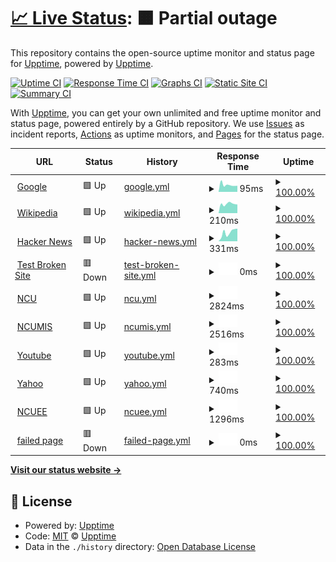 # [📈 Live Status](https://demo.upptime.js.org): <!--live status--> **🟧 Partial outage**

This repository contains the open-source uptime monitor and status page for [Upptime](https://upptime.js.org), powered by [Upptime](https://github.com/upptime/upptime).

[![Uptime CI](https://github.com/upptime/upptime/workflows/Uptime%20CI/badge.svg)](https://github.com/upptime/upptime/actions?query=workflow%3A%22Uptime+CI%22)
[![Response Time CI](https://github.com/upptime/upptime/workflows/Response%20Time%20CI/badge.svg)](https://github.com/upptime/upptime/actions?query=workflow%3A%22Response+Time+CI%22)
[![Graphs CI](https://github.com/upptime/upptime/workflows/Graphs%20CI/badge.svg)](https://github.com/upptime/upptime/actions?query=workflow%3A%22Graphs+CI%22)
[![Static Site CI](https://github.com/upptime/upptime/workflows/Static%20Site%20CI/badge.svg)](https://github.com/upptime/upptime/actions?query=workflow%3A%22Static+Site+CI%22)
[![Summary CI](https://github.com/upptime/upptime/workflows/Summary%20CI/badge.svg)](https://github.com/upptime/upptime/actions?query=workflow%3A%22Summary+CI%22)

With [Upptime](https://upptime.js.org), you can get your own unlimited and free uptime monitor and status page, powered entirely by a GitHub repository. We use [Issues](https://github.com/upptime/upptime/issues) as incident reports, [Actions](https://github.com/upptime/upptime/actions) as uptime monitors, and [Pages](https://demo.upptime.js.org) for the status page.

<!--start: status pages-->
<!-- This summary is generated by Upptime (https://github.com/upptime/upptime) -->
<!-- Do not edit this manually, your changes will be overwritten -->
<!-- prettier-ignore -->
| URL | Status | History | Response Time | Uptime |
| --- | ------ | ------- | ------------- | ------ |
| <img alt="" src="https://favicons.githubusercontent.com/www.google.com" height="13"> [Google](https://www.google.com) | 🟩 Up | [google.yml](https://github.com/0000jill/final/commits/HEAD/history/google.yml) | <details><summary><img alt="Response time graph" src="./graphs/google/response-time-week.png" height="20"> 95ms</summary><br><a href="https://demo.upptime.js.org/history/google"><img alt="Response time 88" src="https://img.shields.io/endpoint?url=https%3A%2F%2Fraw.githubusercontent.com%2F0000jill%2Ffinal%2FHEAD%2Fapi%2Fgoogle%2Fresponse-time.json"></a><br><a href="https://demo.upptime.js.org/history/google"><img alt="24-hour response time 65" src="https://img.shields.io/endpoint?url=https%3A%2F%2Fraw.githubusercontent.com%2F0000jill%2Ffinal%2FHEAD%2Fapi%2Fgoogle%2Fresponse-time-day.json"></a><br><a href="https://demo.upptime.js.org/history/google"><img alt="7-day response time 95" src="https://img.shields.io/endpoint?url=https%3A%2F%2Fraw.githubusercontent.com%2F0000jill%2Ffinal%2FHEAD%2Fapi%2Fgoogle%2Fresponse-time-week.json"></a><br><a href="https://demo.upptime.js.org/history/google"><img alt="30-day response time 88" src="https://img.shields.io/endpoint?url=https%3A%2F%2Fraw.githubusercontent.com%2F0000jill%2Ffinal%2FHEAD%2Fapi%2Fgoogle%2Fresponse-time-month.json"></a><br><a href="https://demo.upptime.js.org/history/google"><img alt="1-year response time 88" src="https://img.shields.io/endpoint?url=https%3A%2F%2Fraw.githubusercontent.com%2F0000jill%2Ffinal%2FHEAD%2Fapi%2Fgoogle%2Fresponse-time-year.json"></a></details> | <details><summary><a href="https://demo.upptime.js.org/history/google">100.00%</a></summary><a href="https://demo.upptime.js.org/history/google"><img alt="All-time uptime 100.00%" src="https://img.shields.io/endpoint?url=https%3A%2F%2Fraw.githubusercontent.com%2F0000jill%2Ffinal%2FHEAD%2Fapi%2Fgoogle%2Fuptime.json"></a><br><a href="https://demo.upptime.js.org/history/google"><img alt="24-hour uptime 100.00%" src="https://img.shields.io/endpoint?url=https%3A%2F%2Fraw.githubusercontent.com%2F0000jill%2Ffinal%2FHEAD%2Fapi%2Fgoogle%2Fuptime-day.json"></a><br><a href="https://demo.upptime.js.org/history/google"><img alt="7-day uptime 100.00%" src="https://img.shields.io/endpoint?url=https%3A%2F%2Fraw.githubusercontent.com%2F0000jill%2Ffinal%2FHEAD%2Fapi%2Fgoogle%2Fuptime-week.json"></a><br><a href="https://demo.upptime.js.org/history/google"><img alt="30-day uptime 100.00%" src="https://img.shields.io/endpoint?url=https%3A%2F%2Fraw.githubusercontent.com%2F0000jill%2Ffinal%2FHEAD%2Fapi%2Fgoogle%2Fuptime-month.json"></a><br><a href="https://demo.upptime.js.org/history/google"><img alt="1-year uptime 100.00%" src="https://img.shields.io/endpoint?url=https%3A%2F%2Fraw.githubusercontent.com%2F0000jill%2Ffinal%2FHEAD%2Fapi%2Fgoogle%2Fuptime-year.json"></a></details>
| <img alt="" src="https://favicons.githubusercontent.com/en.wikipedia.org" height="13"> [Wikipedia](https://en.wikipedia.org) | 🟩 Up | [wikipedia.yml](https://github.com/0000jill/final/commits/HEAD/history/wikipedia.yml) | <details><summary><img alt="Response time graph" src="./graphs/wikipedia/response-time-week.png" height="20"> 210ms</summary><br><a href="https://demo.upptime.js.org/history/wikipedia"><img alt="Response time 191" src="https://img.shields.io/endpoint?url=https%3A%2F%2Fraw.githubusercontent.com%2F0000jill%2Ffinal%2FHEAD%2Fapi%2Fwikipedia%2Fresponse-time.json"></a><br><a href="https://demo.upptime.js.org/history/wikipedia"><img alt="24-hour response time 387" src="https://img.shields.io/endpoint?url=https%3A%2F%2Fraw.githubusercontent.com%2F0000jill%2Ffinal%2FHEAD%2Fapi%2Fwikipedia%2Fresponse-time-day.json"></a><br><a href="https://demo.upptime.js.org/history/wikipedia"><img alt="7-day response time 210" src="https://img.shields.io/endpoint?url=https%3A%2F%2Fraw.githubusercontent.com%2F0000jill%2Ffinal%2FHEAD%2Fapi%2Fwikipedia%2Fresponse-time-week.json"></a><br><a href="https://demo.upptime.js.org/history/wikipedia"><img alt="30-day response time 191" src="https://img.shields.io/endpoint?url=https%3A%2F%2Fraw.githubusercontent.com%2F0000jill%2Ffinal%2FHEAD%2Fapi%2Fwikipedia%2Fresponse-time-month.json"></a><br><a href="https://demo.upptime.js.org/history/wikipedia"><img alt="1-year response time 191" src="https://img.shields.io/endpoint?url=https%3A%2F%2Fraw.githubusercontent.com%2F0000jill%2Ffinal%2FHEAD%2Fapi%2Fwikipedia%2Fresponse-time-year.json"></a></details> | <details><summary><a href="https://demo.upptime.js.org/history/wikipedia">100.00%</a></summary><a href="https://demo.upptime.js.org/history/wikipedia"><img alt="All-time uptime 100.00%" src="https://img.shields.io/endpoint?url=https%3A%2F%2Fraw.githubusercontent.com%2F0000jill%2Ffinal%2FHEAD%2Fapi%2Fwikipedia%2Fuptime.json"></a><br><a href="https://demo.upptime.js.org/history/wikipedia"><img alt="24-hour uptime 100.00%" src="https://img.shields.io/endpoint?url=https%3A%2F%2Fraw.githubusercontent.com%2F0000jill%2Ffinal%2FHEAD%2Fapi%2Fwikipedia%2Fuptime-day.json"></a><br><a href="https://demo.upptime.js.org/history/wikipedia"><img alt="7-day uptime 100.00%" src="https://img.shields.io/endpoint?url=https%3A%2F%2Fraw.githubusercontent.com%2F0000jill%2Ffinal%2FHEAD%2Fapi%2Fwikipedia%2Fuptime-week.json"></a><br><a href="https://demo.upptime.js.org/history/wikipedia"><img alt="30-day uptime 100.00%" src="https://img.shields.io/endpoint?url=https%3A%2F%2Fraw.githubusercontent.com%2F0000jill%2Ffinal%2FHEAD%2Fapi%2Fwikipedia%2Fuptime-month.json"></a><br><a href="https://demo.upptime.js.org/history/wikipedia"><img alt="1-year uptime 100.00%" src="https://img.shields.io/endpoint?url=https%3A%2F%2Fraw.githubusercontent.com%2F0000jill%2Ffinal%2FHEAD%2Fapi%2Fwikipedia%2Fuptime-year.json"></a></details>
| <img alt="" src="https://favicons.githubusercontent.com/news.ycombinator.com" height="13"> [Hacker News](https://news.ycombinator.com) | 🟩 Up | [hacker-news.yml](https://github.com/0000jill/final/commits/HEAD/history/hacker-news.yml) | <details><summary><img alt="Response time graph" src="./graphs/hacker-news/response-time-week.png" height="20"> 331ms</summary><br><a href="https://demo.upptime.js.org/history/hacker-news"><img alt="Response time 331" src="https://img.shields.io/endpoint?url=https%3A%2F%2Fraw.githubusercontent.com%2F0000jill%2Ffinal%2FHEAD%2Fapi%2Fhacker-news%2Fresponse-time.json"></a><br><a href="https://demo.upptime.js.org/history/hacker-news"><img alt="24-hour response time 428" src="https://img.shields.io/endpoint?url=https%3A%2F%2Fraw.githubusercontent.com%2F0000jill%2Ffinal%2FHEAD%2Fapi%2Fhacker-news%2Fresponse-time-day.json"></a><br><a href="https://demo.upptime.js.org/history/hacker-news"><img alt="7-day response time 331" src="https://img.shields.io/endpoint?url=https%3A%2F%2Fraw.githubusercontent.com%2F0000jill%2Ffinal%2FHEAD%2Fapi%2Fhacker-news%2Fresponse-time-week.json"></a><br><a href="https://demo.upptime.js.org/history/hacker-news"><img alt="30-day response time 331" src="https://img.shields.io/endpoint?url=https%3A%2F%2Fraw.githubusercontent.com%2F0000jill%2Ffinal%2FHEAD%2Fapi%2Fhacker-news%2Fresponse-time-month.json"></a><br><a href="https://demo.upptime.js.org/history/hacker-news"><img alt="1-year response time 331" src="https://img.shields.io/endpoint?url=https%3A%2F%2Fraw.githubusercontent.com%2F0000jill%2Ffinal%2FHEAD%2Fapi%2Fhacker-news%2Fresponse-time-year.json"></a></details> | <details><summary><a href="https://demo.upptime.js.org/history/hacker-news">100.00%</a></summary><a href="https://demo.upptime.js.org/history/hacker-news"><img alt="All-time uptime 100.00%" src="https://img.shields.io/endpoint?url=https%3A%2F%2Fraw.githubusercontent.com%2F0000jill%2Ffinal%2FHEAD%2Fapi%2Fhacker-news%2Fuptime.json"></a><br><a href="https://demo.upptime.js.org/history/hacker-news"><img alt="24-hour uptime 100.00%" src="https://img.shields.io/endpoint?url=https%3A%2F%2Fraw.githubusercontent.com%2F0000jill%2Ffinal%2FHEAD%2Fapi%2Fhacker-news%2Fuptime-day.json"></a><br><a href="https://demo.upptime.js.org/history/hacker-news"><img alt="7-day uptime 100.00%" src="https://img.shields.io/endpoint?url=https%3A%2F%2Fraw.githubusercontent.com%2F0000jill%2Ffinal%2FHEAD%2Fapi%2Fhacker-news%2Fuptime-week.json"></a><br><a href="https://demo.upptime.js.org/history/hacker-news"><img alt="30-day uptime 100.00%" src="https://img.shields.io/endpoint?url=https%3A%2F%2Fraw.githubusercontent.com%2F0000jill%2Ffinal%2FHEAD%2Fapi%2Fhacker-news%2Fuptime-month.json"></a><br><a href="https://demo.upptime.js.org/history/hacker-news"><img alt="1-year uptime 100.00%" src="https://img.shields.io/endpoint?url=https%3A%2F%2Fraw.githubusercontent.com%2F0000jill%2Ffinal%2FHEAD%2Fapi%2Fhacker-news%2Fuptime-year.json"></a></details>
| <img alt="" src="https://favicons.githubusercontent.com/thissitedoesnotexist.koj.co" height="13"> [Test Broken Site](https://thissitedoesnotexist.koj.co) | 🟥 Down | [test-broken-site.yml](https://github.com/0000jill/final/commits/HEAD/history/test-broken-site.yml) | <details><summary><img alt="Response time graph" src="./graphs/test-broken-site/response-time-week.png" height="20"> 0ms</summary><br><a href="https://demo.upptime.js.org/history/test-broken-site"><img alt="Response time 0" src="https://img.shields.io/endpoint?url=https%3A%2F%2Fraw.githubusercontent.com%2F0000jill%2Ffinal%2FHEAD%2Fapi%2Ftest-broken-site%2Fresponse-time.json"></a><br><a href="https://demo.upptime.js.org/history/test-broken-site"><img alt="24-hour response time 0" src="https://img.shields.io/endpoint?url=https%3A%2F%2Fraw.githubusercontent.com%2F0000jill%2Ffinal%2FHEAD%2Fapi%2Ftest-broken-site%2Fresponse-time-day.json"></a><br><a href="https://demo.upptime.js.org/history/test-broken-site"><img alt="7-day response time 0" src="https://img.shields.io/endpoint?url=https%3A%2F%2Fraw.githubusercontent.com%2F0000jill%2Ffinal%2FHEAD%2Fapi%2Ftest-broken-site%2Fresponse-time-week.json"></a><br><a href="https://demo.upptime.js.org/history/test-broken-site"><img alt="30-day response time 0" src="https://img.shields.io/endpoint?url=https%3A%2F%2Fraw.githubusercontent.com%2F0000jill%2Ffinal%2FHEAD%2Fapi%2Ftest-broken-site%2Fresponse-time-month.json"></a><br><a href="https://demo.upptime.js.org/history/test-broken-site"><img alt="1-year response time 0" src="https://img.shields.io/endpoint?url=https%3A%2F%2Fraw.githubusercontent.com%2F0000jill%2Ffinal%2FHEAD%2Fapi%2Ftest-broken-site%2Fresponse-time-year.json"></a></details> | <details><summary><a href="https://demo.upptime.js.org/history/test-broken-site">100.00%</a></summary><a href="https://demo.upptime.js.org/history/test-broken-site"><img alt="All-time uptime 100.00%" src="https://img.shields.io/endpoint?url=https%3A%2F%2Fraw.githubusercontent.com%2F0000jill%2Ffinal%2FHEAD%2Fapi%2Ftest-broken-site%2Fuptime.json"></a><br><a href="https://demo.upptime.js.org/history/test-broken-site"><img alt="24-hour uptime 100.00%" src="https://img.shields.io/endpoint?url=https%3A%2F%2Fraw.githubusercontent.com%2F0000jill%2Ffinal%2FHEAD%2Fapi%2Ftest-broken-site%2Fuptime-day.json"></a><br><a href="https://demo.upptime.js.org/history/test-broken-site"><img alt="7-day uptime 100.00%" src="https://img.shields.io/endpoint?url=https%3A%2F%2Fraw.githubusercontent.com%2F0000jill%2Ffinal%2FHEAD%2Fapi%2Ftest-broken-site%2Fuptime-week.json"></a><br><a href="https://demo.upptime.js.org/history/test-broken-site"><img alt="30-day uptime 100.00%" src="https://img.shields.io/endpoint?url=https%3A%2F%2Fraw.githubusercontent.com%2F0000jill%2Ffinal%2FHEAD%2Fapi%2Ftest-broken-site%2Fuptime-month.json"></a><br><a href="https://demo.upptime.js.org/history/test-broken-site"><img alt="1-year uptime 100.00%" src="https://img.shields.io/endpoint?url=https%3A%2F%2Fraw.githubusercontent.com%2F0000jill%2Ffinal%2FHEAD%2Fapi%2Ftest-broken-site%2Fuptime-year.json"></a></details>
| <img alt="" src="https://favicons.githubusercontent.com/www.ncu.edu.tw" height="13"> [NCU](https://www.ncu.edu.tw/en/index.php) | 🟩 Up | [ncu.yml](https://github.com/0000jill/final/commits/HEAD/history/ncu.yml) | <details><summary><img alt="Response time graph" src="./graphs/ncu/response-time-week.png" height="20"> 2824ms</summary><br><a href="https://demo.upptime.js.org/history/ncu"><img alt="Response time 2965" src="https://img.shields.io/endpoint?url=https%3A%2F%2Fraw.githubusercontent.com%2F0000jill%2Ffinal%2FHEAD%2Fapi%2Fncu%2Fresponse-time.json"></a><br><a href="https://demo.upptime.js.org/history/ncu"><img alt="24-hour response time 2846" src="https://img.shields.io/endpoint?url=https%3A%2F%2Fraw.githubusercontent.com%2F0000jill%2Ffinal%2FHEAD%2Fapi%2Fncu%2Fresponse-time-day.json"></a><br><a href="https://demo.upptime.js.org/history/ncu"><img alt="7-day response time 2824" src="https://img.shields.io/endpoint?url=https%3A%2F%2Fraw.githubusercontent.com%2F0000jill%2Ffinal%2FHEAD%2Fapi%2Fncu%2Fresponse-time-week.json"></a><br><a href="https://demo.upptime.js.org/history/ncu"><img alt="30-day response time 2965" src="https://img.shields.io/endpoint?url=https%3A%2F%2Fraw.githubusercontent.com%2F0000jill%2Ffinal%2FHEAD%2Fapi%2Fncu%2Fresponse-time-month.json"></a><br><a href="https://demo.upptime.js.org/history/ncu"><img alt="1-year response time 2965" src="https://img.shields.io/endpoint?url=https%3A%2F%2Fraw.githubusercontent.com%2F0000jill%2Ffinal%2FHEAD%2Fapi%2Fncu%2Fresponse-time-year.json"></a></details> | <details><summary><a href="https://demo.upptime.js.org/history/ncu">100.00%</a></summary><a href="https://demo.upptime.js.org/history/ncu"><img alt="All-time uptime 100.00%" src="https://img.shields.io/endpoint?url=https%3A%2F%2Fraw.githubusercontent.com%2F0000jill%2Ffinal%2FHEAD%2Fapi%2Fncu%2Fuptime.json"></a><br><a href="https://demo.upptime.js.org/history/ncu"><img alt="24-hour uptime 100.00%" src="https://img.shields.io/endpoint?url=https%3A%2F%2Fraw.githubusercontent.com%2F0000jill%2Ffinal%2FHEAD%2Fapi%2Fncu%2Fuptime-day.json"></a><br><a href="https://demo.upptime.js.org/history/ncu"><img alt="7-day uptime 100.00%" src="https://img.shields.io/endpoint?url=https%3A%2F%2Fraw.githubusercontent.com%2F0000jill%2Ffinal%2FHEAD%2Fapi%2Fncu%2Fuptime-week.json"></a><br><a href="https://demo.upptime.js.org/history/ncu"><img alt="30-day uptime 100.00%" src="https://img.shields.io/endpoint?url=https%3A%2F%2Fraw.githubusercontent.com%2F0000jill%2Ffinal%2FHEAD%2Fapi%2Fncu%2Fuptime-month.json"></a><br><a href="https://demo.upptime.js.org/history/ncu"><img alt="1-year uptime 100.00%" src="https://img.shields.io/endpoint?url=https%3A%2F%2Fraw.githubusercontent.com%2F0000jill%2Ffinal%2FHEAD%2Fapi%2Fncu%2Fuptime-year.json"></a></details>
| <img alt="" src="https://favicons.githubusercontent.com/im.mgt.ncu.edu.tw" height="13"> [NCUMIS](https://im.mgt.ncu.edu.tw/) | 🟩 Up | [ncumis.yml](https://github.com/0000jill/final/commits/HEAD/history/ncumis.yml) | <details><summary><img alt="Response time graph" src="./graphs/ncumis/response-time-week.png" height="20"> 2516ms</summary><br><a href="https://demo.upptime.js.org/history/ncumis"><img alt="Response time 2549" src="https://img.shields.io/endpoint?url=https%3A%2F%2Fraw.githubusercontent.com%2F0000jill%2Ffinal%2FHEAD%2Fapi%2Fncumis%2Fresponse-time.json"></a><br><a href="https://demo.upptime.js.org/history/ncumis"><img alt="24-hour response time 3066" src="https://img.shields.io/endpoint?url=https%3A%2F%2Fraw.githubusercontent.com%2F0000jill%2Ffinal%2FHEAD%2Fapi%2Fncumis%2Fresponse-time-day.json"></a><br><a href="https://demo.upptime.js.org/history/ncumis"><img alt="7-day response time 2516" src="https://img.shields.io/endpoint?url=https%3A%2F%2Fraw.githubusercontent.com%2F0000jill%2Ffinal%2FHEAD%2Fapi%2Fncumis%2Fresponse-time-week.json"></a><br><a href="https://demo.upptime.js.org/history/ncumis"><img alt="30-day response time 2549" src="https://img.shields.io/endpoint?url=https%3A%2F%2Fraw.githubusercontent.com%2F0000jill%2Ffinal%2FHEAD%2Fapi%2Fncumis%2Fresponse-time-month.json"></a><br><a href="https://demo.upptime.js.org/history/ncumis"><img alt="1-year response time 2549" src="https://img.shields.io/endpoint?url=https%3A%2F%2Fraw.githubusercontent.com%2F0000jill%2Ffinal%2FHEAD%2Fapi%2Fncumis%2Fresponse-time-year.json"></a></details> | <details><summary><a href="https://demo.upptime.js.org/history/ncumis">100.00%</a></summary><a href="https://demo.upptime.js.org/history/ncumis"><img alt="All-time uptime 99.83%" src="https://img.shields.io/endpoint?url=https%3A%2F%2Fraw.githubusercontent.com%2F0000jill%2Ffinal%2FHEAD%2Fapi%2Fncumis%2Fuptime.json"></a><br><a href="https://demo.upptime.js.org/history/ncumis"><img alt="24-hour uptime 100.00%" src="https://img.shields.io/endpoint?url=https%3A%2F%2Fraw.githubusercontent.com%2F0000jill%2Ffinal%2FHEAD%2Fapi%2Fncumis%2Fuptime-day.json"></a><br><a href="https://demo.upptime.js.org/history/ncumis"><img alt="7-day uptime 100.00%" src="https://img.shields.io/endpoint?url=https%3A%2F%2Fraw.githubusercontent.com%2F0000jill%2Ffinal%2FHEAD%2Fapi%2Fncumis%2Fuptime-week.json"></a><br><a href="https://demo.upptime.js.org/history/ncumis"><img alt="30-day uptime 99.83%" src="https://img.shields.io/endpoint?url=https%3A%2F%2Fraw.githubusercontent.com%2F0000jill%2Ffinal%2FHEAD%2Fapi%2Fncumis%2Fuptime-month.json"></a><br><a href="https://demo.upptime.js.org/history/ncumis"><img alt="1-year uptime 99.83%" src="https://img.shields.io/endpoint?url=https%3A%2F%2Fraw.githubusercontent.com%2F0000jill%2Ffinal%2FHEAD%2Fapi%2Fncumis%2Fuptime-year.json"></a></details>
| <img alt="" src="https://favicons.githubusercontent.com/www.youtube.com" height="13"> [Youtube](https://www.youtube.com/) | 🟩 Up | [youtube.yml](https://github.com/0000jill/final/commits/HEAD/history/youtube.yml) | <details><summary><img alt="Response time graph" src="./graphs/youtube/response-time-week.png" height="20"> 283ms</summary><br><a href="https://demo.upptime.js.org/history/youtube"><img alt="Response time 303" src="https://img.shields.io/endpoint?url=https%3A%2F%2Fraw.githubusercontent.com%2F0000jill%2Ffinal%2FHEAD%2Fapi%2Fyoutube%2Fresponse-time.json"></a><br><a href="https://demo.upptime.js.org/history/youtube"><img alt="24-hour response time 227" src="https://img.shields.io/endpoint?url=https%3A%2F%2Fraw.githubusercontent.com%2F0000jill%2Ffinal%2FHEAD%2Fapi%2Fyoutube%2Fresponse-time-day.json"></a><br><a href="https://demo.upptime.js.org/history/youtube"><img alt="7-day response time 283" src="https://img.shields.io/endpoint?url=https%3A%2F%2Fraw.githubusercontent.com%2F0000jill%2Ffinal%2FHEAD%2Fapi%2Fyoutube%2Fresponse-time-week.json"></a><br><a href="https://demo.upptime.js.org/history/youtube"><img alt="30-day response time 303" src="https://img.shields.io/endpoint?url=https%3A%2F%2Fraw.githubusercontent.com%2F0000jill%2Ffinal%2FHEAD%2Fapi%2Fyoutube%2Fresponse-time-month.json"></a><br><a href="https://demo.upptime.js.org/history/youtube"><img alt="1-year response time 303" src="https://img.shields.io/endpoint?url=https%3A%2F%2Fraw.githubusercontent.com%2F0000jill%2Ffinal%2FHEAD%2Fapi%2Fyoutube%2Fresponse-time-year.json"></a></details> | <details><summary><a href="https://demo.upptime.js.org/history/youtube">100.00%</a></summary><a href="https://demo.upptime.js.org/history/youtube"><img alt="All-time uptime 100.00%" src="https://img.shields.io/endpoint?url=https%3A%2F%2Fraw.githubusercontent.com%2F0000jill%2Ffinal%2FHEAD%2Fapi%2Fyoutube%2Fuptime.json"></a><br><a href="https://demo.upptime.js.org/history/youtube"><img alt="24-hour uptime 100.00%" src="https://img.shields.io/endpoint?url=https%3A%2F%2Fraw.githubusercontent.com%2F0000jill%2Ffinal%2FHEAD%2Fapi%2Fyoutube%2Fuptime-day.json"></a><br><a href="https://demo.upptime.js.org/history/youtube"><img alt="7-day uptime 100.00%" src="https://img.shields.io/endpoint?url=https%3A%2F%2Fraw.githubusercontent.com%2F0000jill%2Ffinal%2FHEAD%2Fapi%2Fyoutube%2Fuptime-week.json"></a><br><a href="https://demo.upptime.js.org/history/youtube"><img alt="30-day uptime 100.00%" src="https://img.shields.io/endpoint?url=https%3A%2F%2Fraw.githubusercontent.com%2F0000jill%2Ffinal%2FHEAD%2Fapi%2Fyoutube%2Fuptime-month.json"></a><br><a href="https://demo.upptime.js.org/history/youtube"><img alt="1-year uptime 100.00%" src="https://img.shields.io/endpoint?url=https%3A%2F%2Fraw.githubusercontent.com%2F0000jill%2Ffinal%2FHEAD%2Fapi%2Fyoutube%2Fuptime-year.json"></a></details>
| <img alt="" src="https://favicons.githubusercontent.com/tw.yahoo.com" height="13"> [Yahoo](https://tw.yahoo.com/) | 🟩 Up | [yahoo.yml](https://github.com/0000jill/final/commits/HEAD/history/yahoo.yml) | <details><summary><img alt="Response time graph" src="./graphs/yahoo/response-time-week.png" height="20"> 740ms</summary><br><a href="https://demo.upptime.js.org/history/yahoo"><img alt="Response time 631" src="https://img.shields.io/endpoint?url=https%3A%2F%2Fraw.githubusercontent.com%2F0000jill%2Ffinal%2FHEAD%2Fapi%2Fyahoo%2Fresponse-time.json"></a><br><a href="https://demo.upptime.js.org/history/yahoo"><img alt="24-hour response time 651" src="https://img.shields.io/endpoint?url=https%3A%2F%2Fraw.githubusercontent.com%2F0000jill%2Ffinal%2FHEAD%2Fapi%2Fyahoo%2Fresponse-time-day.json"></a><br><a href="https://demo.upptime.js.org/history/yahoo"><img alt="7-day response time 740" src="https://img.shields.io/endpoint?url=https%3A%2F%2Fraw.githubusercontent.com%2F0000jill%2Ffinal%2FHEAD%2Fapi%2Fyahoo%2Fresponse-time-week.json"></a><br><a href="https://demo.upptime.js.org/history/yahoo"><img alt="30-day response time 631" src="https://img.shields.io/endpoint?url=https%3A%2F%2Fraw.githubusercontent.com%2F0000jill%2Ffinal%2FHEAD%2Fapi%2Fyahoo%2Fresponse-time-month.json"></a><br><a href="https://demo.upptime.js.org/history/yahoo"><img alt="1-year response time 631" src="https://img.shields.io/endpoint?url=https%3A%2F%2Fraw.githubusercontent.com%2F0000jill%2Ffinal%2FHEAD%2Fapi%2Fyahoo%2Fresponse-time-year.json"></a></details> | <details><summary><a href="https://demo.upptime.js.org/history/yahoo">100.00%</a></summary><a href="https://demo.upptime.js.org/history/yahoo"><img alt="All-time uptime 100.00%" src="https://img.shields.io/endpoint?url=https%3A%2F%2Fraw.githubusercontent.com%2F0000jill%2Ffinal%2FHEAD%2Fapi%2Fyahoo%2Fuptime.json"></a><br><a href="https://demo.upptime.js.org/history/yahoo"><img alt="24-hour uptime 100.00%" src="https://img.shields.io/endpoint?url=https%3A%2F%2Fraw.githubusercontent.com%2F0000jill%2Ffinal%2FHEAD%2Fapi%2Fyahoo%2Fuptime-day.json"></a><br><a href="https://demo.upptime.js.org/history/yahoo"><img alt="7-day uptime 100.00%" src="https://img.shields.io/endpoint?url=https%3A%2F%2Fraw.githubusercontent.com%2F0000jill%2Ffinal%2FHEAD%2Fapi%2Fyahoo%2Fuptime-week.json"></a><br><a href="https://demo.upptime.js.org/history/yahoo"><img alt="30-day uptime 100.00%" src="https://img.shields.io/endpoint?url=https%3A%2F%2Fraw.githubusercontent.com%2F0000jill%2Ffinal%2FHEAD%2Fapi%2Fyahoo%2Fuptime-month.json"></a><br><a href="https://demo.upptime.js.org/history/yahoo"><img alt="1-year uptime 100.00%" src="https://img.shields.io/endpoint?url=https%3A%2F%2Fraw.githubusercontent.com%2F0000jill%2Ffinal%2FHEAD%2Fapi%2Fyahoo%2Fuptime-year.json"></a></details>
| <img alt="" src="https://favicons.githubusercontent.com/www2.ee.ncu.edu.tw" height="13"> [NCUEE](http://www2.ee.ncu.edu.tw/) | 🟩 Up | [ncuee.yml](https://github.com/0000jill/final/commits/HEAD/history/ncuee.yml) | <details><summary><img alt="Response time graph" src="./graphs/ncuee/response-time-week.png" height="20"> 1296ms</summary><br><a href="https://demo.upptime.js.org/history/ncuee"><img alt="Response time 1353" src="https://img.shields.io/endpoint?url=https%3A%2F%2Fraw.githubusercontent.com%2F0000jill%2Ffinal%2FHEAD%2Fapi%2Fncuee%2Fresponse-time.json"></a><br><a href="https://demo.upptime.js.org/history/ncuee"><img alt="24-hour response time 1650" src="https://img.shields.io/endpoint?url=https%3A%2F%2Fraw.githubusercontent.com%2F0000jill%2Ffinal%2FHEAD%2Fapi%2Fncuee%2Fresponse-time-day.json"></a><br><a href="https://demo.upptime.js.org/history/ncuee"><img alt="7-day response time 1296" src="https://img.shields.io/endpoint?url=https%3A%2F%2Fraw.githubusercontent.com%2F0000jill%2Ffinal%2FHEAD%2Fapi%2Fncuee%2Fresponse-time-week.json"></a><br><a href="https://demo.upptime.js.org/history/ncuee"><img alt="30-day response time 1353" src="https://img.shields.io/endpoint?url=https%3A%2F%2Fraw.githubusercontent.com%2F0000jill%2Ffinal%2FHEAD%2Fapi%2Fncuee%2Fresponse-time-month.json"></a><br><a href="https://demo.upptime.js.org/history/ncuee"><img alt="1-year response time 1353" src="https://img.shields.io/endpoint?url=https%3A%2F%2Fraw.githubusercontent.com%2F0000jill%2Ffinal%2FHEAD%2Fapi%2Fncuee%2Fresponse-time-year.json"></a></details> | <details><summary><a href="https://demo.upptime.js.org/history/ncuee">100.00%</a></summary><a href="https://demo.upptime.js.org/history/ncuee"><img alt="All-time uptime 100.00%" src="https://img.shields.io/endpoint?url=https%3A%2F%2Fraw.githubusercontent.com%2F0000jill%2Ffinal%2FHEAD%2Fapi%2Fncuee%2Fuptime.json"></a><br><a href="https://demo.upptime.js.org/history/ncuee"><img alt="24-hour uptime 100.00%" src="https://img.shields.io/endpoint?url=https%3A%2F%2Fraw.githubusercontent.com%2F0000jill%2Ffinal%2FHEAD%2Fapi%2Fncuee%2Fuptime-day.json"></a><br><a href="https://demo.upptime.js.org/history/ncuee"><img alt="7-day uptime 100.00%" src="https://img.shields.io/endpoint?url=https%3A%2F%2Fraw.githubusercontent.com%2F0000jill%2Ffinal%2FHEAD%2Fapi%2Fncuee%2Fuptime-week.json"></a><br><a href="https://demo.upptime.js.org/history/ncuee"><img alt="30-day uptime 100.00%" src="https://img.shields.io/endpoint?url=https%3A%2F%2Fraw.githubusercontent.com%2F0000jill%2Ffinal%2FHEAD%2Fapi%2Fncuee%2Fuptime-month.json"></a><br><a href="https://demo.upptime.js.org/history/ncuee"><img alt="1-year uptime 100.00%" src="https://img.shields.io/endpoint?url=https%3A%2F%2Fraw.githubusercontent.com%2F0000jill%2Ffinal%2FHEAD%2Fapi%2Fncuee%2Fuptime-year.json"></a></details>
| <img alt="" src="https://favicons.githubusercontent.com/rivhdbeejrljlivuwoiefuw139798" height="13"> [failed page](https://rivhdbeejrljlivuwoiefuw139798) | 🟥 Down | [failed-page.yml](https://github.com/0000jill/final/commits/HEAD/history/failed-page.yml) | <details><summary><img alt="Response time graph" src="./graphs/failed-page/response-time-week.png" height="20"> 0ms</summary><br><a href="https://demo.upptime.js.org/history/failed-page"><img alt="Response time 0" src="https://img.shields.io/endpoint?url=https%3A%2F%2Fraw.githubusercontent.com%2F0000jill%2Ffinal%2FHEAD%2Fapi%2Ffailed-page%2Fresponse-time.json"></a><br><a href="https://demo.upptime.js.org/history/failed-page"><img alt="24-hour response time 0" src="https://img.shields.io/endpoint?url=https%3A%2F%2Fraw.githubusercontent.com%2F0000jill%2Ffinal%2FHEAD%2Fapi%2Ffailed-page%2Fresponse-time-day.json"></a><br><a href="https://demo.upptime.js.org/history/failed-page"><img alt="7-day response time 0" src="https://img.shields.io/endpoint?url=https%3A%2F%2Fraw.githubusercontent.com%2F0000jill%2Ffinal%2FHEAD%2Fapi%2Ffailed-page%2Fresponse-time-week.json"></a><br><a href="https://demo.upptime.js.org/history/failed-page"><img alt="30-day response time 0" src="https://img.shields.io/endpoint?url=https%3A%2F%2Fraw.githubusercontent.com%2F0000jill%2Ffinal%2FHEAD%2Fapi%2Ffailed-page%2Fresponse-time-month.json"></a><br><a href="https://demo.upptime.js.org/history/failed-page"><img alt="1-year response time 0" src="https://img.shields.io/endpoint?url=https%3A%2F%2Fraw.githubusercontent.com%2F0000jill%2Ffinal%2FHEAD%2Fapi%2Ffailed-page%2Fresponse-time-year.json"></a></details> | <details><summary><a href="https://demo.upptime.js.org/history/failed-page">100.00%</a></summary><a href="https://demo.upptime.js.org/history/failed-page"><img alt="All-time uptime 100.00%" src="https://img.shields.io/endpoint?url=https%3A%2F%2Fraw.githubusercontent.com%2F0000jill%2Ffinal%2FHEAD%2Fapi%2Ffailed-page%2Fuptime.json"></a><br><a href="https://demo.upptime.js.org/history/failed-page"><img alt="24-hour uptime 100.00%" src="https://img.shields.io/endpoint?url=https%3A%2F%2Fraw.githubusercontent.com%2F0000jill%2Ffinal%2FHEAD%2Fapi%2Ffailed-page%2Fuptime-day.json"></a><br><a href="https://demo.upptime.js.org/history/failed-page"><img alt="7-day uptime 100.00%" src="https://img.shields.io/endpoint?url=https%3A%2F%2Fraw.githubusercontent.com%2F0000jill%2Ffinal%2FHEAD%2Fapi%2Ffailed-page%2Fuptime-week.json"></a><br><a href="https://demo.upptime.js.org/history/failed-page"><img alt="30-day uptime 100.00%" src="https://img.shields.io/endpoint?url=https%3A%2F%2Fraw.githubusercontent.com%2F0000jill%2Ffinal%2FHEAD%2Fapi%2Ffailed-page%2Fuptime-month.json"></a><br><a href="https://demo.upptime.js.org/history/failed-page"><img alt="1-year uptime 100.00%" src="https://img.shields.io/endpoint?url=https%3A%2F%2Fraw.githubusercontent.com%2F0000jill%2Ffinal%2FHEAD%2Fapi%2Ffailed-page%2Fuptime-year.json"></a></details>

<!--end: status pages-->

[**Visit our status website →**](https://demo.upptime.js.org)

## 📄 License

- Powered by: [Upptime](https://github.com/upptime/upptime)
- Code: [MIT](./LICENSE) © [Upptime](https://upptime.js.org)
- Data in the `./history` directory: [Open Database License](https://opendatacommons.org/licenses/odbl/1-0/)
